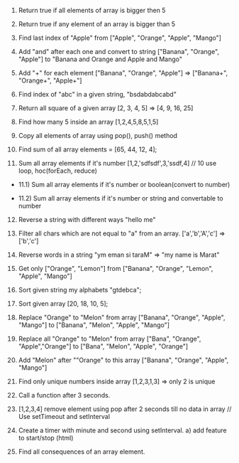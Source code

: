 
1) Return true if all elements of array is bigger then 5

2) Return true if any element of an array is bigger than 5

3) Find last index of "Apple" from ["Apple", "Orange", "Apple", "Mango"]

4) Add "and" after each one and convert to string ["Banana", "Orange", "Apple"] to "Banana and Orange and Apple and Mango"

5) Add "+" for each element ["Banana", "Orange", "Apple"] => ["Banana+", "Orange+", "Apple+"]

6) Find index of "abc" in a given string, "bsdabdabcabd"

7) Return all square of a given array [2, 3, 4, 5] => [4, 9, 16, 25]

8) Find how many 5 inside an array [1,2,4,5,8,5,1,5]

9) Copy all elements of array using pop(), push() method

10) Find sum of all array elements = [65, 44, 12, 4];

11) Sum all array elements if it's number [1,2,'sdfsdf',3,'ssdf,4] // 10  use loop, hoc(forEach, reduce)

* 11.1) Sum all array elements if it's number or boolean(convert to number)

* 11.2) Sum all array elements if it's number or string and convertable to number 

12) Reverse a string with different ways "hello me"

13) Filter all chars which are not equal to "a" from an array. ['a','b','A','c'] => ['b','c']

14) Reverse words in a string "ym eman si taraM" => "my name is Marat"

15) Get only ["Orange", "Lemon"] from ["Banana", "Orange", "Lemon", "Apple", "Mango"]

16) Sort given string my alphabets "gtdebca";

17) Sort given array  [20, 18, 10, 5]; 

18) Replace "Orange" to "Melon" from array ["Banana", "Orange", "Apple", "Mango"] to ["Banana", "Melon", "Apple", "Mango"]

19) Replace all "Orange" to "Melon" from array ["Bana", "Orange", "Apple","Orange"] to ["Bana", "Melon", "Apple", "Orange"]

20) Add "Melon" after ""Orange" to this array ["Banana", "Orange", "Apple", "Mango"]

21) Find only unique numbers inside array [1,2,3,1,3] => only 2 is unique

22) Call a function after 3 seconds.

23) [1,2,3,4] remove element using pop after 2 seconds till no data in array // Use setTimeout and setInterval 

24) Create a timer with minute and second using setInterval.
    a) add feature to start/stop (html)
    
22) Find all consequences of an array element.
